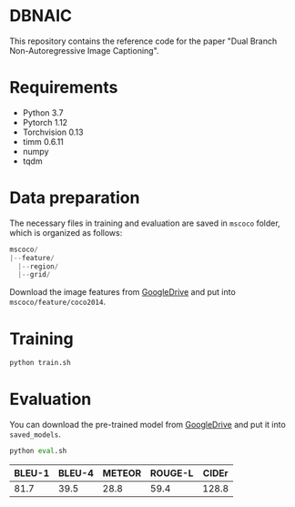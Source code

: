 # DBNAIC
This repository contains the reference code for the paper "Dual Branch Non-Autoregressive Image Captioning".

# Requirements
- Python 3.7
- Pytorch 1.12
- Torchvision 0.13
- timm 0.6.11
- numpy
- tqdm

# Data preparation
The necessary files in training and evaluation are saved in `mscoco` folder, which is organized as follows:
```python
mscoco/
|--feature/
  |--region/
  |--grid/
```
Download the image features from [GoogleDrive](https://drive.google.com/file/d/1muydp9MVCUY4-hoKTsJvk4dZoycnrzbj/view?usp=sharing) and put into `mscoco/feature/coco2014`.

# Training
```python
python train.sh
```

# Evaluation
You can download the pre-trained model from [GoogleDrive](https://drive.google.com/file/d/19y8ZcNIMdqrqaw5K6lOgb90wxxrY690b/view?usp=sharing) and put it into `saved_models`.
```python
python eval.sh
```
| BLEU-1      | BLEU-4      | METEOR      | ROUGE-L     | CIDEr       |     
| ----------- | ----------- | ----------- | ----------- | ----------- |
| 81.7        | 39.5        | 28.8        | 59.4        | 128.8       |
